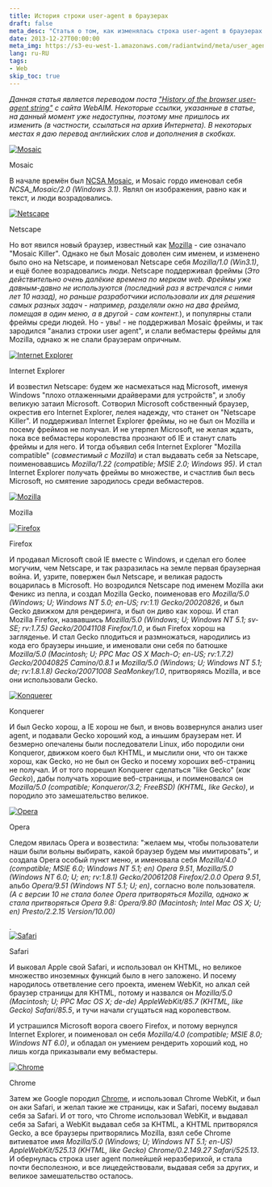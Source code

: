 ```yaml
---
title: История строки user-agent в браузерах
draft: false
meta_desc: "Статья о том, как изменялась строка user-agent в браузерах ещё с давних времён."
date: 2013-12-27T00:00:00
meta_img: https://s3-eu-west-1.amazonaws.com/radiantwind/meta/user_agent_meta.jpg
lang: ru-RU
tags:
- Web
skip_toc: true
---
```


<p><i>Данная статья является переводом поста <a target="_blank" href="http://webaim.org/blog/user-agent-string-history/">"History of the browser user-agent string"</a> с сайта WebAIM. Некоторые ссылки, указанные в статье, на данный момент уже недоступны, поэтому мне пришлось их изменить (в частности, ссылаться на архив Интернета). В некоторых местах я даю перевод английских слов и дополнения в скобках.</i></p>

<div class="image_container right_aligned">
<a class="js-show-image" href="https://s3-eu-west-1.amazonaws.com/radiantwind/browsers/mosaic.jpg">
<img src="https://s3-eu-west-1.amazonaws.com/radiantwind/browsers/mosaic.jpg" alt="Mosaic">
</a>
<p>Mosaic</p>
</div>

<p>В начале времён был <a href="https://web.archive.org/web/20090619062939/http://www.ncsa.illinois.edu/Projects/mosaic.html" target="_blank">NCSA Mosaic</a>, и Mosaic гордо именовал себя <i>NCSA_Mosaic/2.0 (Windows 3.1)</i>. Являл он изображения, равно как и текст, и люди возрадовались.</p>

<div class="image_container left_aligned">
<a class="js-show-image" href="https://s3-eu-west-1.amazonaws.com/radiantwind/browsers/netscape.jpg">
<img src="https://s3-eu-west-1.amazonaws.com/radiantwind/browsers/netscape.jpg" alt="Netscape">
</a>
<p>Netscape</p>
</div>

<p>Но вот явился новый браузер, известный как <a href="https://en.wikipedia.org/wiki/Mozilla" target="_blank">Mozilla</a> - сие означало "Mosaic Killer". Однако не был Mosaic доволен сим именем, и изменено было оно на Netscape, и поименовал Netscape себя <i>Mozilla/1.0 (Win3.1)</i>, и ещё более возрадовались люди. Netscape поддерживал фреймы (<em>Это действительно очень далёкие времена по меркам web. Фреймы уже давным-давно не используются (последний раз я встречался с ними лет 10 назад), но раньше разработчики использовали их для решения самых разных задач - например, разделяли окно на два фрейма, помещая в один меню, а в другой - сам контент.</em>), и популярны стали фреймы среди людей. Но - увы! - не поддерживал Mosaic фреймы, и так зародился "анализ строки user agent", и слали вебмастеры фреймы для Mozilla, однако ж не слали браузерам опричным.</p>

<div class="image_container right_aligned">
<a class="js-show-image" href="https://s3-eu-west-1.amazonaws.com/radiantwind/browsers/ie.png">
<img src="https://s3-eu-west-1.amazonaws.com/radiantwind/browsers/ie.png" alt="Internet Explorer">
</a>
<p>Internet Explorer</p>
</div>

<p>И возвестил Netscape: будем же насмехаться над Microsoft, именуя Windows "плохо отлаженными драйверами для устройств", и злобу великую затаил Microsoft. Сотворил Microsoft собственный браузер, окрестив его Internet Explorer, лелея надежду, что станет он "Netscape Killer". И поддерживал Internet Explorer фреймы, но не был он Mozilla и посему фреймов не получал. И не утерпел Microsoft, не желая ждать, пока все вебмастеры королевства прознают об IE и станут слать фреймы и для него. И тогда объявил себя Internet Explorer "Mozilla compatible" (<i>совместимый с Mozilla</i>) и стал выдавать себя за Netscape, поименовавшись <i>Mozilla/1.22 (compatible; MSIE 2.0; Windows 95)</i>. И стал Internet Explorer получать фреймы во множестве, и счастлив был весь Microsoft, но смятение зародилось среди вебмастеров.</p>

<div class="image_container right_aligned">
<a class="js-show-image" href="https://s3-eu-west-1.amazonaws.com/radiantwind/browsers/mozilla.png">
<img src="https://s3-eu-west-1.amazonaws.com/radiantwind/browsers/mozilla.png" alt="Mozilla">
</a>
<p>Mozilla</p>
</div>

<div class="image_container left_aligned">
<a class="js-show-image" href="https://s3-eu-west-1.amazonaws.com/radiantwind/browsers/firefox.jpg">
<img src="https://s3-eu-west-1.amazonaws.com/radiantwind/browsers/firefox.jpg" alt="Firefox">
</a>
<p>Firefox</p>
</div>

<p>И продавал Microsoft свой IE вместе с Windows, и сделал его более могучим, чем Netscape, и так разразилась на земле первая браузерная война. И, узрите, повержен был Netscape, и великая радость воцарилась в Microsoft. Но возродился Netscape под именем Mozilla аки Феникс из пепла, и создал Mozilla Gecko, поименовав его <i>Mozilla/5.0 (Windows; U; Windows NT 5.0; en-US; rv:1.1) Gecko/20020826</i>, и был Gecko движком для рендеринга, и был он диво как хорош. И стал Mozilla Firefox, назвавшись <i>Mozilla/5.0 (Windows; U; Windows NT 5.1; sv-SE; rv:1.7.5) Gecko/20041108 Firefox/1.0</i>, и был Firefox хорош на загляденье. И стал Gecko плодиться и размножаться, народились из кода его браузеры иньшие, и именовали они себя по батюшке <i>Mozilla/5.0 (Macintosh; U; PPC Mac OS X Mach-O; en-US; rv:1.7.2) Gecko/20040825 Camino/0.8.1</i> и <i>Mozilla/5.0 (Windows; U; Windows NT 5.1; de; rv:1.8.1.8) Gecko/20071008 SeaMonkey/1.0</i>, притворяясь Mozilla, и все они использовали Gecko.</p>

<div class="image_container left_aligned">
<a class="js-show-image" href="https://s3-eu-west-1.amazonaws.com/radiantwind/browsers/konqueror.jpg">
<img src="https://s3-eu-west-1.amazonaws.com/radiantwind/browsers/konqueror.jpg" alt="Konquerer">
</a>
<p>Konquerer</p>
</div>

<p>И был Gecko хорош, а IE хорош не был, и вновь возвернулся анализ user agent, и подавали Gecko хороший код, а иньшим браузерам нет. И безмерно опечалены были последователи Linux, ибо породили они Konqueror, движком коего был KHTML, и мыслили они, что он также хорош, как Gecko, но не был он Gecko и посему хороших веб-страниц не получал. И от того порешил Konquerer сделаться "like Gecko" (<i>как Gecko</i>), дабы получать хорошие веб-страницы, и поименовался он <i>Mozilla/5.0 (compatible; Konqueror/3.2; FreeBSD) (KHTML, like Gecko)</i>, и породило это замешательство великое.</p>

<div class="image_container left_aligned">
<a class="js-show-image" href="https://s3-eu-west-1.amazonaws.com/radiantwind/browsers/opera.jpg">
<img src="https://s3-eu-west-1.amazonaws.com/radiantwind/browsers/opera.jpg" alt="Opera">
</a>
<p>Opera</p>
</div>

<p>Следом явилась Opera и возвестила: "желаем мы, чтобы пользователи наши были вольны выбирать, какой браузер будем мы имитировать", и создала Opera особый пункт меню, и именовала себя <i>Mozilla/4.0 (compatible; MSIE 6.0; Windows NT 5.1; en) Opera 9.51</i>, <i>Mozilla/5.0 (Windows NT 6.0; U; en; rv:1.8.1) Gecko/20061208 Firefox/2.0.0 Opera 9.51</i>, альбо <i>Opera/9.51 (Windows NT 5.1; U; en)</i>, согласно воле пользователя. <i>(А с версии 10 не стала более Opera притворяться Mozilla, однако ж стала притворяться Opera 9.8: Opera/9.80 (Macintosh; Intel Mac OS X; U; en) Presto/2.2.15 Version/10.00)</i></p>.

<div class="image_container right_aligned">
<a class="js-show-image" href="https://s3-eu-west-1.amazonaws.com/radiantwind/browsers/safari.jpg">
<img src="https://s3-eu-west-1.amazonaws.com/radiantwind/browsers/safari.jpg" alt="Safari">
</a>
<p>Safari</p>
</div>

<p>И выковал Apple свой Safari, и использовал он KHTML, но великое множество иноземных функций было в него заложено. И посему народилось ответвление сего проекта, именем WebKit, но алкал сей браузер страницы для KHTML, потому и назвался он <i>Mozilla/5.0 (Macintosh; U; PPC Mac OS X; de-de) AppleWebKit/85.7 (KHTML, like Gecko) Safari/85.5</i>, и тучи начали сгущаться над королевством.</p>

<p>И устрашился Microsoft ворога своего Firefox, и потому вернулся Internet Explorer, и поименовал он себя <i>Mozilla/4.0 (compatible; MSIE 8.0; Windows NT 6.0)</i>, и обладал он умением рендерить хороший код, но лишь когда приказывали ему вебмастеры.</p>

<div class="image_container right_aligned">
<a class="js-show-image" href="https://s3-eu-west-1.amazonaws.com/radiantwind/browsers/chrome.jpg">
<img src="https://s3-eu-west-1.amazonaws.com/radiantwind/browsers/chrome.jpg" alt="Chrome">
</a>
<p>Chrome</p>
</div>

<p>Затем же Google породил <a href="https://www.google.com/intl/en/chrome/browser/" target="_blank">Chrome</a>, и использовал Chrome WebKit, и был он аки Safari, и желал такие же страницы, как и Safari, посему выдавал себя за Safari. И от того, что Chrome использовал WebKit, и выдавал себя за Safari, а WebKit выдавал себя за KHTML, а KHTML притворялся Gecko, а все браузеры притворялись Mozilla, взял себе Chrome витиеватое имя <i>Mozilla/5.0 (Windows; U; Windows NT 5.1; en-US) AppleWebKit/525.13 (KHTML, like Gecko) Chrome/0.2.149.27 Safari/525.13</i>. И обернулась строка user agent полнейшей неразберихой, и стала почти бесполезною, и все лицедействовали, выдавая себя за других, и великое замешательство осталось.</p>